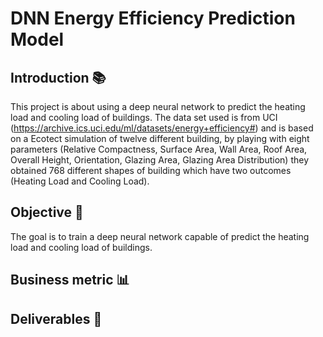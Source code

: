 # DNN Energy Efficiency Prediction Model 

## Introduction 📚

This project is about using a deep neural network to predict the heating load and cooling load of buildings. The data set used is from UCI (https://archive.ics.uci.edu/ml/datasets/energy+efficiency#) and is based on a Ecotect simulation of twelve different building, by playing with eight parameters (Relative Compactness, Surface Area, Wall Area, Roof Area, Overall Height, Orientation, Glazing Area, Glazing Area Distribution) they obtained 768 different shapes of building which have two outcomes (Heating Load and Cooling Load).
 
## Objective 🎯 
The goal is to train a  deep neural network capable of predict the heating load and cooling load of buildings.


## Business metric 📊

## Deliverables 🧮
